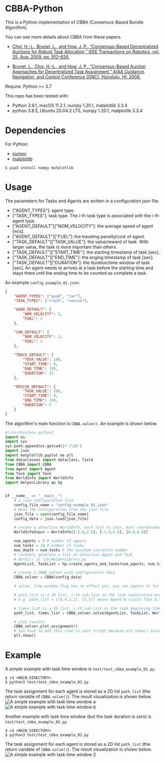 # CBBA-Python
This is a Python implementation of CBBA (Consensus-Based Bundle Algorithm).

You can see more details about CBBA from these papers.

* [Choi, H.-L., Brunet, L., and How, J. P., “Consensus-Based Decentralized Auctions for Robust Task Allocation,” IEEE Transactions on Robotics, vol. 25, Aug. 2009, pp. 912–926.](https://ieeexplore.ieee.org/abstract/document/5072249?casa_token=zYvs9usD3FYAAAAA:jz0SmSso6T5l107pHGJgIQhVNP3S4NEnnIPi6sRC--8aealzVFinApRitUzhISlprmsPjcr3)

* [Brunet, L., Choi, H.-L., and How, J. P., “Consensus-Based Auction Approaches for Decentralized Task Assignment,” AIAA Guidance, Navigation, and Control Conference (GNC), Honolulu, HI: 2008.](https://arc.aiaa.org/doi/abs/10.2514/6.2008-6839)

Require:
Python >= 3.7

This repo has been tested with:
* Python 3.9.1, macOS 11.2.1, numpy 1.20.1, matplotlib 3.3.4
* python 3.8.5, Ubuntu 20.04.2 LTS, numpy 1.20.1, matplotlib 3.3.4


Dependencies
============
For Python:
* [numpy](https://numpy.org/)
* [matplotlib](https://matplotlib.org/)

```
$ pip3 install numpy matplotlib
```


Usage
=====

The parameters for Tasks and Agents are written in a configuration json file.
* ["AGENT_TYPES"]: agent type.
* ["TASK_TYPES"]: task type. The i-th task type is associated with the i-th agent type.
* ["AGENT_DEFAULT"]["NOM_VELOCITY"]: the average speed of agent [m/s].
* ["AGENT_DEFAULT"]["FUEL"]: the traveling penalty/cost of agent.
* ["TASK_DEFAULT"]["TASK_VALUE"]: the value/reward of task. With larger value, the task is more important than others.
* ["TASK_DEFAULT"]["START_TIME"]: the starting timestamp of task [sec].
* ["TASK_DEFAULT"]["END_TIME"]: the enging timestamp of task [sec].
* ["TASK_DEFAULT"]["DURATION"]: the duration/time window of task [sec]. An agent needs to arrives at a task before the starting time and stays there until the ending time to be counted as complete a task.

An example `config_example_01.json`:
```json
{
    "AGENT_TYPES": ["quad", "car"],
    "TASK_TYPES": ["track", "rescue"],

    "QUAD_DEFAULT": {
        "NOM_VELOCITY": 2,
        "FUEL": 3
    },

    "CAR_DEFAULT": {
        "NOM_VELOCITY": 2,
        "FUEL": 3
    },
    
    "TRACK_DEFAULT": {
        "TASK_VALUE": 100,
        "START_TIME": 0,
        "END_TIME": 150,
        "DURATION": 15
    },

    "RESCUE_DEFAULT": {
        "TASK_VALUE": 100,
        "START_TIME": 0,
        "END_TIME": 150,
        "DURATION": 5
    }
}
```

The algorithm's main function is `CBBA.solve()`. An example is shown below.
```python
#!/usr/bin/env python3
import os
import sys
sys.path.append(os.getcwd()+'/lib')
import json
import matplotlib.pyplot as plt
from dataclasses import dataclass, field
from CBBA import CBBA
from Agent import Agent
from Task import Task
from WorldInfo import WorldInfo
import HelperLibrary as hp


if __name__ == "__main__":
    # a json configuration file
    config_file_name = "config_example_01.json"
    # Read the configuration from the json file
    json_file = open(config_file_name)
    config_data = json.load(json_file)

    # create a dataclass WorldInfo, each list is [min, max] coordinates for x,y,z axis
    WorldInfoInput = WorldInfo([-2.0,2.5], [-1.5,5.5], [0.0,0.0])

    num_agents = 5 # number of agents
    num_tasks = 10 # number of tasks
    max_depth = num_tasks # the maximum iteration number
    # randomly generate a list of dataclass Agent and Task
    # details in lib/HelperLibrary.py
    AgentList, TaskList = hp.create_agents_and_tasks(num_agents, num_tasks, WorldInfoInput, config_data)

    # create a CBBA solver with configuration data
    CBBA_solver = CBBA(config_data)

    # solve, time_window_flag has no effect yet, you can ignore it for now.

    # path_list is a 2D list, i-th sub-list is the task exploration order of Agent-i.
    # e.g. path_list = [[0,4,3,1], [2,5]] means Agent-0 visits Task 0,4,3,1, and Agent-1 visits Task 2,5

    # times_list is a 2D list, i-th sub-list is the task beginning time of Agent-i's tasks.
    path_list, times_list = CBBA_solver.solve(AgentList, TaskList, WorldInfoInput, max_depth, time_window_flag=True)

    # plot results
    CBBA_solver.plot_assignment()
    # you have to add this line in your script because plt.show() incide CBBA.plot_assignment() is in unblock mode
    plt.show()
```

Example
=======

A simple example with task time window is `test/test_cbba_example_01.py`.
```
$ cd <MAIN_DIRECTORY>
$ python3 test/test_cbba_example_01.py
```
The task assignment for each agent is stored as a 2D list `path_list` (the return variable of `CBBA.solve()`). The result visualization is shown below.
![A simple example with task time window a](/doc/1_a.png)
![A simple example with task time window b](/doc/1_b.png)


Another example with task time window (but the task duration is zero) is `test/test_cbba_example_02.py`.
```
$ cd <MAIN_DIRECTORY>
$ python3 test/test_cbba_example_02.py
```
The task assignment for each agent is stored as a 2D list `path_list` (the return variable of `CBBA.solve()`). The result visualization is shown below.
![A simple example with task time window 2](/doc/2.png)


<!-- An example without task time window is `test/test_cbba_example_03.py`.
```
$ cd <MAIN_DIRECTORY>
$ python3 test/test_cbba_example_03.py
```
The result visualization is shown below.
![A simple example without task time window](/doc/3.png) -->